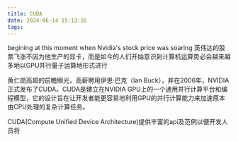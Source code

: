 ```yaml
---
title: CUDA
date: 2024-06-14 15:13:16
tags:
---
```

begining at this moment when Nvidia's stock price was soaring 英伟达的股票飞涨不因为他生产的显卡，而是如今的人们开始意识到计算机运算势必会越来越多地以GPU并行量子运算地形式进行

黄仁勋高超的前瞻眼光，高薪聘用伊恩·巴克（Ian Buck），并在2006年，NVIDIA正式发布了CUDA。CUDA是建立在NVIDIA GPU上的一个通用并行计算平台和编程模型，它的设计旨在让开发者能更容易地利用GPU的并行计算能力来加速原本由CPU处理的复杂计算任务。

CUDA(Compute Unified Device Architecture)提供丰富的api及范例以便开发人员将